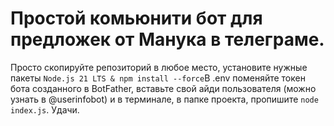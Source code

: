 # Простой комьюнити бот для предложек от Манука в телеграме.
Просто скопируйте репозиторий в любое место, установите нужные пакеты <code>Node.js 21 LTS & npm install --force</code>В .env поменяйте токен бота созданного в BotFather, вставьте свой айди пользователя (можно узнать в @userinfobot) и в терминале, в папке проекта, пропишите <code>node index.js</code>.
Удачи.

